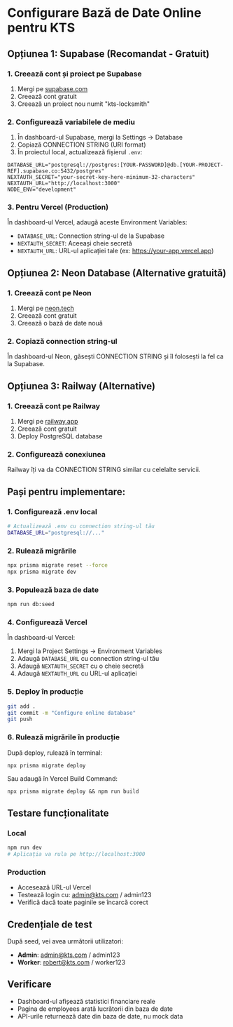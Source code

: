 # Configurare Bază de Date Online pentru KTS

## Opțiunea 1: Supabase (Recomandat - Gratuit)

### 1. Creează cont și proiect pe Supabase
1. Mergi pe [supabase.com](https://supabase.com)
2. Creează cont gratuit
3. Creează un proiect nou numit "kts-locksmith"

### 2. Configurează variabilele de mediu
1. În dashboard-ul Supabase, mergi la Settings → Database
2. Copiază CONNECTION STRING (URI format)
3. În proiectul local, actualizează fișierul `.env`:

```env
DATABASE_URL="postgresql://postgres:[YOUR-PASSWORD]@db.[YOUR-PROJECT-REF].supabase.co:5432/postgres"
NEXTAUTH_SECRET="your-secret-key-here-minimum-32-characters"
NEXTAUTH_URL="http://localhost:3000"
NODE_ENV="development"
```

### 3. Pentru Vercel (Production)
În dashboard-ul Vercel, adaugă aceste Environment Variables:
- `DATABASE_URL`: Connection string-ul de la Supabase
- `NEXTAUTH_SECRET`: Aceeași cheie secretă
- `NEXTAUTH_URL`: URL-ul aplicației tale (ex: https://your-app.vercel.app)

## Opțiunea 2: Neon Database (Alternative gratuită)

### 1. Creează cont pe Neon
1. Mergi pe [neon.tech](https://neon.tech)
2. Creează cont gratuit
3. Creează o bază de date nouă

### 2. Copiază connection string-ul
În dashboard-ul Neon, găsești CONNECTION STRING și îl folosești la fel ca la Supabase.

## Opțiunea 3: Railway (Alternative)

### 1. Creează cont pe Railway
1. Mergi pe [railway.app](https://railway.app)
2. Creează cont gratuit
3. Deploy PostgreSQL database

### 2. Configurează conexiunea
Railway îți va da CONNECTION STRING similar cu celelalte servicii.

## Pași pentru implementare:

### 1. Configurează .env local
```bash
# Actualizează .env cu connection string-ul tău
DATABASE_URL="postgresql://..."
```

### 2. Rulează migrările
```bash
npx prisma migrate reset --force
npx prisma migrate dev
```

### 3. Populează baza de date
```bash
npm run db:seed
```

### 4. Configurează Vercel
În dashboard-ul Vercel:
1. Mergi la Project Settings → Environment Variables
2. Adaugă `DATABASE_URL` cu connection string-ul tău
3. Adaugă `NEXTAUTH_SECRET` cu o cheie secretă
4. Adaugă `NEXTAUTH_URL` cu URL-ul aplicației

### 5. Deploy în producție
```bash
git add .
git commit -m "Configure online database"
git push
```

### 6. Rulează migrările în producție
După deploy, rulează în terminal:
```bash
npx prisma migrate deploy
```
Sau adaugă în Vercel Build Command:
```
npx prisma migrate deploy && npm run build
```

## Testare funcționalitate

### Local
```bash
npm run dev
# Aplicația va rula pe http://localhost:3000
```

### Production
- Accesează URL-ul Vercel
- Testează login cu: admin@kts.com / admin123
- Verifică dacă toate paginile se încarcă corect

## Credențiale de test

După seed, vei avea următorii utilizatori:
- **Admin**: admin@kts.com / admin123  
- **Worker**: robert@kts.com / worker123

## Verificare
- Dashboard-ul afișează statistici financiare reale
- Pagina de employees arată lucrătorii din baza de date
- API-urile returnează date din baza de date, nu mock data